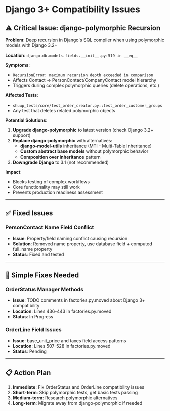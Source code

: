# Django 3+ Compatibility Issues

## ⚠️ Critical Issue: django-polymorphic Recursion

**Problem**: Deep recursion in Django's SQL compiler when using polymorphic models with Django 3.2+

**Location**: `django.db.models.fields.__init__.py:519 in __eq__`

**Symptoms**:
- `RecursionError: maximum recursion depth exceeded in comparison`
- Affects Contact → PersonContact/CompanyContact model hierarchy
- Triggers during complex polymorphic queries (delete operations, etc.)

**Affected Tests**:
- `shuup_tests/core/test_order_creator.py::test_order_customer_groups`
- Any test that deletes related polymorphic objects

**Potential Solutions**:
1. **Upgrade django-polymorphic** to latest version (check Django 3.2+ support)
2. **Replace django-polymorphic** with alternatives:
   - **django-model-utils** inheritance (MTI - Multi-Table Inheritance)
   - **Custom abstract base models** without polymorphic behavior
   - **Composition over inheritance** pattern
3. **Downgrade Django** to 3.1 (not recommended)

**Impact**: 
- Blocks testing of complex workflows
- Core functionality may still work
- Prevents production readiness assessment

---

## ✅ Fixed Issues

### PersonContact Name Field Conflict
- **Issue**: Property/field naming conflict causing recursion
- **Solution**: Removed name property, use database field + computed full_name property
- **Status**: Fixed and tested

---

## 🔧 Simple Fixes Needed

### OrderStatus Manager Methods
- **Issue**: TODO comments in factories.py.moved about Django 3+ compatibility
- **Location**: Lines 436-443 in factories.py.moved
- **Status**: In Progress

### OrderLine Field Issues  
- **Issue**: base_unit_price and taxes field access patterns
- **Location**: Lines 507-528 in factories.py.moved
- **Status**: Pending

---

## 📋 Action Plan

1. **Immediate**: Fix OrderStatus and OrderLine compatibility issues
2. **Short-term**: Skip polymorphic tests, get basic tests passing
3. **Medium-term**: Research polymorphic alternatives
4. **Long-term**: Migrate away from django-polymorphic if needed